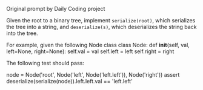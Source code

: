 Original prompt by Daily Coding project

Given the root to a binary tree, implement `serialize(root)`, which serializes 
the tree into a string, and `deserialize(s)`, which deserializes the string
back into the tree.

For example, given the following Node class
class Node:
    def __init__(self, val, left=None, right=None):
        self.val = val
        self.left = left
        self.right = right

The following test should pass:

node = Node('root', Node('left', Node('left.left')), Node('right'))
assert deserialize(serialize(node)).left.left.val == 'left.left'
